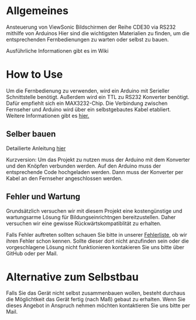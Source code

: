 # Allgemeines
Ansteuerung von ViewSonic Bildschirmen der Reihe CDE30 via RS232 mithilfe von Arduinos
Hier sind die wichtigsten Materialien zu finden, um die entsprechenden Fernbedienungen zu warten oder selbst zu bauen.

Ausführliche Informationen gibt es im Wiki
# How to Use 
Um die Fernbedienung zu verwenden, wird ein Arduino mit Serieller Schnittstelle benötigt.
Außerdem wird ein TTL zu RS232 Konverter benötigt. Dafür empfiehlt sich ein MAX3232-Chip.
Die Verbindung zwischen Fernseher und Arduino wird über ein selbstgebautes Kabel etabliert.
Weitere Informationen gibt es [hier.](https://github.com/SaldTechTeam/rs232fernseher-fernbedienung/wiki/hardwarespezifikation)

## Selber bauen
Detailierte Anleitung [hier](https://github.com/SaldTechTeam/rs232fernseher-fernbedienung/wiki/selber_bauen)

Kurzversion:
Um das Projekt zu nutzen muss der Arduino mit dem Konverter und den Knöpfen verbunden werden.
Auf den Arduino muss der entsprechende Code hochgeladen werden.
Dann muss der Konverter per Kabel an den Fernseher angeschlossen werden.

## Fehler und Wartung
Grundsätzlich versuchen wir mit diesem Projekt eine kostengünstige und wartungsarme Lösung für Bildungseinrichtngen bereitzustellen.
Daher versuchen wir eine gewisse Rückwärtskompatiblität zu erhalten.

Falls Fehler auftreten sollten schauen Sie bitte in unserer [Fehlerliste](https://github.com/SaldTechTeam/rs232fernseher-fernbedienung/wiki/fehler), ob wir ihren Fehler schon kennen.
Sollte dieser dort nicht anzufinden sein oder die vorgeschlagene Lösung nicht funktionieren kontakieren Sie uns bitte über GitHub oder per Mail.

# Alternative zum Selbstbau
Falls Sie das Gerät nicht selbst zusammenbauen wollen, besteht durchaus die Möglichtkeit das Gerät fertig (nach Maß) gebaut zu erhalten.
Wenn Sie dieses Angebot in Anspruch nehmen möchten kontaktieren Sie uns bitte per Mail.
